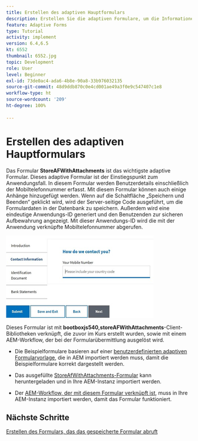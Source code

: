 ```yaml
---
title: Erstellen des adaptiven Hauptformulars
description: Erstellen Sie die adaptiven Formulare, um die Informationen der Menschen, die sich bewerben, und das adaptive Formular zu erfassen und das gespeicherte adaptive Formular abzurufen
feature: Adaptive Forms
type: Tutorial
activity: implement
version: 6.4,6.5
kt: 6552
thumbnail: 6552.jpg
topic: Development
role: User
level: Beginner
exl-id: 73de0ac4-ada6-4b8e-90a8-33b976032135
source-git-commit: 48d9ddb870c0e4cd001ae49a3f0e9c547407c1e8
workflow-type: ht
source-wordcount: '209'
ht-degree: 100%

---
```


# Erstellen des adaptiven Hauptformulars

Das Formular **StoreAFWithAttachments** ist das wichtigste adaptive Formular. Dieses adaptive Formular ist der Einstiegspunkt zum Anwendungsfall. In diesem Formular werden Benutzerdetails einschließlich der Mobiltelefonnummer erfasst. Mit diesem Formular können auch einige Anhänge hinzugefügt werden. Wenn auf die Schaltfläche „Speichern und Beenden“ geklickt wird, wird der Server-seitige Code ausgeführt, um die Formulardaten in der Datenbank zu speichern. Außerdem wird eine eindeutige Anwendungs-ID generiert und den Benutzenden zur sicheren Aufbewahrung angezeigt. Mit dieser Anwendungs-ID wird die mit der Anwendung verknüpfte Mobiltelefonnummer abgerufen.

![Hauptanwendungsformular](assets/6552.JPG)

Dieses Formular ist mit **bootboxjs540,storeAFWithAttachments**-Client-Bibliotheken verknüpft, die zuvor im Kurs erstellt wurden, sowie mit einem AEM-Workflow, der bei der Formularübermittlung ausgelöst wird.


* Die Beispielformulare basieren auf einer [benutzerdefinierten adaptiven Formularvorlage](assets/custom-template-with-page-component.zip), die in AEM importiert werden muss, damit die Beispielformulare korrekt dargestellt werden.

* Das ausgefüllte [StoreAfWithAttachments-Formular](assets/store-af-with-attachments-form.zip) kann heruntergeladen und in Ihre AEM-Instanz importiert werden.

* Der [AEM-Workflow, der mit diesem Formular verknüpft ist](assets/workflow-model-store-af-with-attachments.zip), muss in Ihre AEM-Instanz importiert werden, damit das Formular funktioniert.


## Nächste Schritte

[Erstellen des Formulars, das das gespeicherte Formular abruft](./retrieve-saved-form.md)